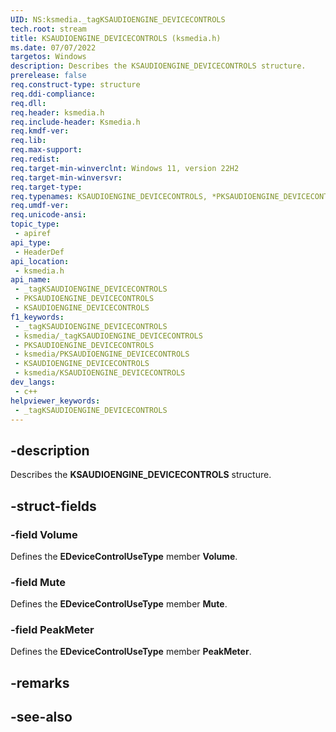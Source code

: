 ```yaml
---
UID: NS:ksmedia._tagKSAUDIOENGINE_DEVICECONTROLS
tech.root: stream
title: KSAUDIOENGINE_DEVICECONTROLS (ksmedia.h)
ms.date: 07/07/2022
targetos: Windows
description: Describes the KSAUDIOENGINE_DEVICECONTROLS structure.
prerelease: false
req.construct-type: structure
req.ddi-compliance: 
req.dll: 
req.header: ksmedia.h
req.include-header: Ksmedia.h
req.kmdf-ver: 
req.lib: 
req.max-support: 
req.redist: 
req.target-min-winverclnt: Windows 11, version 22H2
req.target-min-winversvr: 
req.target-type: 
req.typenames: KSAUDIOENGINE_DEVICECONTROLS, *PKSAUDIOENGINE_DEVICECONTROLS
req.umdf-ver: 
req.unicode-ansi: 
topic_type:
 - apiref
api_type:
 - HeaderDef
api_location:
 - ksmedia.h
api_name:
 - _tagKSAUDIOENGINE_DEVICECONTROLS
 - PKSAUDIOENGINE_DEVICECONTROLS
 - KSAUDIOENGINE_DEVICECONTROLS
f1_keywords:
 - _tagKSAUDIOENGINE_DEVICECONTROLS
 - ksmedia/_tagKSAUDIOENGINE_DEVICECONTROLS
 - PKSAUDIOENGINE_DEVICECONTROLS
 - ksmedia/PKSAUDIOENGINE_DEVICECONTROLS
 - KSAUDIOENGINE_DEVICECONTROLS
 - ksmedia/KSAUDIOENGINE_DEVICECONTROLS
dev_langs:
 - c++
helpviewer_keywords:
 - _tagKSAUDIOENGINE_DEVICECONTROLS
---
```


## -description

Describes the **KSAUDIOENGINE_DEVICECONTROLS** structure.

## -struct-fields

### -field Volume

Defines the **EDeviceControlUseType** member **Volume**.

### -field Mute

Defines the **EDeviceControlUseType** member **Mute**.

### -field PeakMeter

Defines the **EDeviceControlUseType** member **PeakMeter**.

## -remarks

## -see-also
